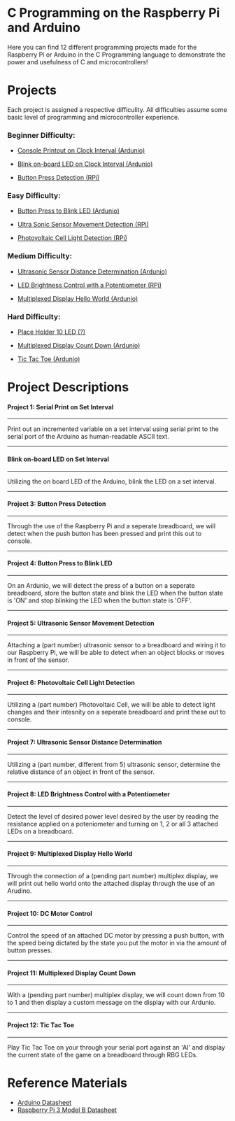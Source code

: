 #  C Programming on the Raspberry Pi and Arduino

Here you can find 12 different programming projects made for the Raspberry Pi or Arduino in the C Programming language to demonstrate the power and usefulness of C and microcontrollers!


# Projects

Each project is assigned a respective difficulity. All difficulties assume some basic level of programming and microcontroller experience. 

###  Beginner Difficulty:  

 - [Console Printout on Clock Interval (Ardunio)](#P1)   
 
 - [Blink on-board LED on Clock Interval (Ardunio)](#P2) 
 
 - [Button Press Detection (RPi)](#P3)

###  Easy Difficulty: 

 - [Button Press to Blink LED (Ardunio)](#P4)  
 
 - [Ultra Sonic Sensor Movement Detection (RPi)](#P5)  
   
 - [Photovoltaic Cell Light Detection (RPi)](#P6)



###  Medium Difficulty: 

 - [Ultrasonic Sensor Distance Determination  (Ardunio)](#P7)   
 
 - [LED Brightness Control with a Potentiometer (RPi)](#P8) 

 - [Multiplexed Display Hello World (Ardunio)](#P9)

 
### Hard Difficulty:  
 - [Place Holder 10 LED (?)](#P10)   
 
 - [Multiplexed Display Count Down (Ardunio)](#P11) 

 - [Tic Tac Toe (Ardunio)](#P12)

# Project Descriptions


#### <a id="P1"></a> Project 1: Serial Print on Set Interval
---
Print out an incremented variable on a set interval using serial print to the serial port of the Arduino as human-readable ASCII text. 

---
#### <a id="P2"></a> Blink on-board LED on Set Interval
---
Utilizing the on board LED of the Arduino, blink the LED on a set interval.

---
#### <a id="P3"></a> Project 3: Button Press Detection
---
Through the use of the Raspberry Pi and a seperate breadboard, we will detect when the push button has been pressed and print this out to console.

---
#### <a id="P4"></a> Project 4: Button Press to Blink LED
---
On an Ardunio, we will detect the press of a button on a seperate breadboard, store the button state and blink the LED when the button state is 'ON' and stop blinking the LED when the button state is 'OFF'.

---
#### <a id="P5"></a> Project 5: Ultrasonic Sensor Movement Detection
---
Attaching a (part number) ultrasonic sensor to a breadboard and wiring it to our Raspberry Pi, we will be able to detect when an object blocks or moves in front of the sensor.

---
#### <a id="P6"></a> Project 6: Photovoltaic Cell Light Detection
---
Utilizing a (part number) Photovoltaic Cell, we will be able to detect light changes and their intesnity on a seperate breadboard and print these out to console.

---
#### <a id="P7"></a> Project 7: Ultrasonic Sensor Distance Determination 
---
Utilizing a (part number, different from 5) ultrasonic sensor, determine the relative distance of an object in front of the sensor.

---
#### <a id="P8"></a>  Project 8: LED Brightness Control with a Potentiometer
---
Detect the level of desired power level desired by the user by reading the resistance applied on a poteniometer and turning on 1, 2 or all 3 attached LEDs on a breadboard.

---
#### <a id="P9"></a> Project 9: Multiplexed Display Hello World
---
Through the connection of a (pending part number) multiplex display, we will print out hello world onto the attached display through the use of an Arudino.

---
#### <a id="P10"></a> Project 10: DC Motor Control
---
Control the speed of an attached DC motor by pressing a push button, with the speed being dictated by the state you put the motor in via the amount of button presses.

---
#### <a id="P11"></a> Project 11: Multiplexed Display Count Down
---
With a (pending part number) multiplex display, we will count down from 10 to 1 and then display a custom message on the display with our Ardunio.

---
#### <a id="P12"></a> Project 12: Tic Tac Toe
---
Play Tic Tac Toe on your through your serial port against an 'AI' and display the current state of the game on a breadboard through RBG LEDs.


# Reference Materials

 - [Arduino Datasheet](https://docs.arduino.cc/resources/datasheets/A000066-datasheet.pdf)
 - [Raspberry Pi 3 Model B Datasheet](https://www.alliedelec.com/m/d/4252b1ecd92888dbb9d8a39b536e7bf2.pdf)


